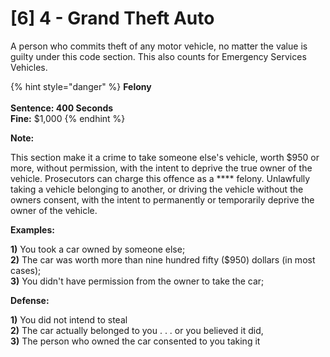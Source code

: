# \[6] 4 - Grand Theft Auto

A person who commits theft of any motor vehicle, no matter the value is guilty under this code section. This also counts for Emergency Services Vehicles.

{% hint style="danger" %}
**Felony**\
\
**Sentence: 400 Seconds**\
**Fine:** $1,000
{% endhint %}

**Note:**

This section make it a crime to take someone else's vehicle, worth $950 or more, without permission, with the intent to deprive the true owner of the vehicle. Prosecutors can charge this offence as a **** felony. Unlawfully taking a vehicle belonging to another, or driving the vehicle without the owners consent, with the intent to permanently or temporarily deprive the owner of the vehicle.

**Examples:**&#x20;

**1)** You took a car owned by someone else;\
**2)** The car was worth more than nine hundred fifty ($950) dollars (in most cases);\
**3)** You didn't have permission from the owner to take the car;

**Defense:**

**1)** You did not intend to steal\
**2)** The car actually belonged to you . . . or you believed it did,\
**3)** The person who owned the car consented to you taking it
